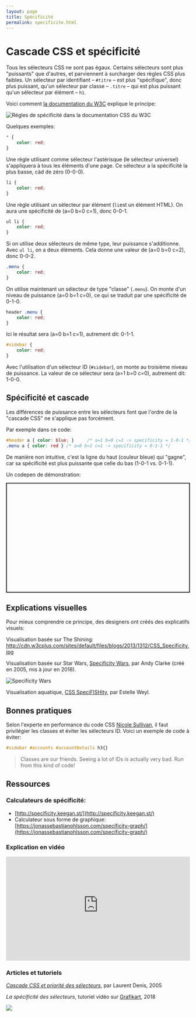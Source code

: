```yaml
---
layout: page
title: Spécificité
permalink: specificite.html
---
```


# Cascade CSS et spécificité

Tous les sélecteurs CSS ne sont pas égaux. Certains sélecteurs sont plus "puissants" que d'autres, et parviennent à surcharger des règles CSS plus faibles. Un sélecteur par identifiant – `#titre` – est plus "spécifique", donc plus puissant, qu'un sélecteur par classe – `.titre` – qui est plus puissant qu'un sélecteur par élément – `h1`.

Voici comment [la documentation du W3C](https://www.w3.org/TR/selectors-3/#specificity) explique le principe:

![Régles de spécificité dans la documentation CSS du W3C](img/specificity/selector-specificity-W3C.png)

Quelques exemples:

```css
* {
    color: red;
}
```

Une règle utilisant comme sélecteur l'astérisque (le sélecteur universel) s'appliquera à tous les éléments d'une page. Ce sélecteur a la spécificité la plus basse, càd de zéro (0-0-0).

```css
li {
    color: red;
}
```

Une règle utilisant un sélecteur par élément (`li`est un élément HTML). On aura une spécificité de (a=0 b=0 c=1), donc 0-0-1.

```css
ul li {
    color: red;
}
```

Si on utilise deux sélecteurs de même type, leur puissance s'additionne. Avec `ul li`, on a deux éléments. Cela donne une valeur de (a=0 b=0 c=2), donc 0-0-2.

```css
.menu {
    color: red;
}
```

On utilise maintenant un sélecteur de type "classe" (`.menu`). On monte d'un niveau de puissance (a=0 b=1 c=0), ce qui se traduit par une spécificité de 0-1-0.

```css
header .menu {
    color: red;
}
```

Ici le résultat sera (a=0 b=1 c=1), autrement dit: 0-1-1.

```css
#sidebar {
    color: red;
}
```

Avec l'utilisation d'un sélecteur ID (`#sidebar`), on monte au troisième niveau de puissance. La valeur de ce sélecteur sera (a=1 b=0 c=0), autrement dit: 1-0-0.

## Spécificité et cascade 

Les différences de puissance entre les sélecteurs font que l'ordre de la "cascade CSS" ne s'applique pas forcément.

Par exemple dans ce code:

```css
#header a { color: blue; }     /* a=1 b=0 c=1 -> specificity = 1-0-1 */
.menu a { color: red } /* a=0 b=1 c=1 -> specificity = 0-1-1 */
```

De manière non intuitive, c'est la ligne du haut (couleur bleue) qui "gagne", car sa spécificité est plus puissante que celle du bas (1-0-1 vs. 0-1-1).

Un codepen de démonstration:

<p class="codepen" data-height="300" data-default-tab="html,result" data-slug-hash="oNEXLLY" data-user="eracom" style="height: 300px; box-sizing: border-box; display: flex; align-items: center; justify-content: center; border: 2px solid; margin: 1em 0; padding: 1em;"></p>

## Explications visuelles

Pour mieux comprendre ce principe, des designers ont créés des explicatifs visuels:

Visualisation basée sur The Shining: http://cdn.w3cplus.com/sites/default/files/blogs/2013/1312/CSS_Specificity.jpg

Visualisation basée sur Star Wars, [Specificity Wars](https://stuffandnonsense.co.uk/archives/css_specificity_wars.html), par Andy Clarke (créé en 2005, mis à jour en 2018).

![Specificity Wars](img/specificity/css-specificity-wars.png)

Visualisation aquatique, [CSS SpeciFISHity](http://www.standardista.com/css3/css-specificity/), par Estelle Weyl.

## Bonnes pratiques

Selon l'experte en performance du code CSS [Nicole Sullivan](http://www.stubbornella.org/content/2011/04/28/our-best-practices-are-killing-us/), il faut privilégier les classes et éviter les sélecteurs ID. Voici un exemple de code à éviter:

```css
#sidebar #accounts #accountDetails h3{}
```

> Classes are our friends. Seeing a lot of IDs is actually very bad. Run from this kind of code!

## Ressources

### Calculateurs de spécificité: 

- [http://specificity.keegan.st/](http://specificity.keegan.st/)
- Calculateur sous forme de graphique: [https://jonassebastianohlsson.com/specificity-graph/](https://jonassebastianohlsson.com/specificity-graph/)

### Explication en vidéo

<iframe width="100%" style="aspect-ratio: 16/9;" src="https://www.youtube-nocookie.com/embed/ygmYgNzlQ1E?si=pkTsH7zE7f21rteh" title="YouTube video player" frameborder="0" allow="accelerometer; autoplay; clipboard-write; encrypted-media; gyroscope; picture-in-picture; web-share" allowfullscreen></iframe>

### Articles et tutoriels

*[Cascade CSS et priorité des sélecteurs](http://openweb.eu.org/articles/cascade_css)*, par Laurent Denis, 2005

*La spécificité des sélecteurs*, tutoriel vidéo sur [Grafikart](https://grafikart.fr/tutoriels/specificite-selecteur-css-1045), 2018

![](img/Strip-CSS-respect-650-final.jpg)
